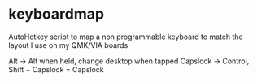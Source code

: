 # keyboardmap

AutoHotkey script to map a non programmable keyboard to match the layout I use on my QMK/VIA boards

Alt -> Alt when held, change desktop when tapped
Capslock -> Control, Shift + Capslock = Capslock

